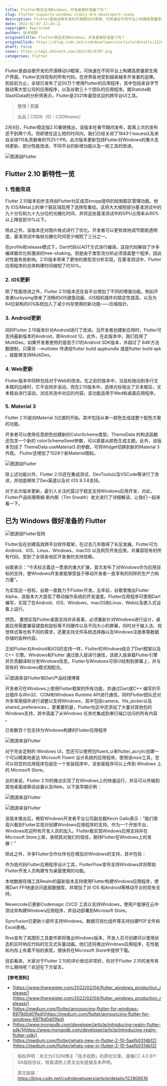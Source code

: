```yaml
---
title: Flutter稳定支持Windows，开发者做好准备了吗？
slug: Flutter-supports-windows-stably-Are-developers-ready
description: Flutter是由谷歌开发的开源移动UI框架，可快速在不同平台上构建高质量原生用户界面。
date: 2022-02-07 22:24:11
copyright: Reprinted
author: 技术视野
originaltitle: Flutter稳定支持Windows，开发者做好准备了吗？
originallink: https://blog.csdn.net/csdndevelopers/article/details/122808516
draft: False
cover: https://img1.dotnet9.com/2022/02/0707.png
categories: Flutter
---
```


Flutter是由谷歌开发的开源移动UI框架，可快速在不同平台上构建高质量原生用户界面。Flutter支持现有的所有代码，在世界各地受到越来越多开发者的追捧。到目前为止，全球已发布了近50万个使用Flutter的应用程序，其中包括来自字节跳动等大型公司的应用程序，以及谷歌三十个团队的应用程序。据Statista和SlashData的分析师表示，Flutter是2021年最受欢迎的跨平台UI工具。

>整理 | 郭露
>
>出品 | CSDN（ID：CSDNnews）

2月4日，Flutter稳定版2.10重磅推出，该版本在春节期间发布，距离上次的发布还不到两个月。但即使在这么短的时间内，我们已经关闭了1843个issues以及来自全球115名贡献者的1525个PR。此次版本更新包括Flutter对Windows的重大支持更新、部分性能改进、不同平台的新增功能以及一些工具的改进。

![图源自Flutter](https://img1.dotnet9.com/2022/02/0701.png)

## Flutter 2.10 新特性一览

### 1. 性能改进

Flutter 2.10版本初步支持由Flutter社区成员knopp提供的绘制脏区管理功能。他为 iOS/Metal上的单个脏区域启用了选择性重绘。这将大大缩短部分基准测试中的九十分位和九十九分位的光栅化时间，并将这些基准测试中的GPU占用率从90%以上降低到10%以下。

除此之外，该版本还对图片格式进行了优化。开发者可以更有效地调节图层透明度。基准测试中每帧光栅化时间至少缩短了三分之一。

在profile和release模式下，Dart代码以AOT方式进行编译。这段代码解锁了许多编译器优化和激进的tree-shaking。但是由于类型流分析必须涵盖整个程序，因此对性能有些影响。2.10版本带来了更快的类型流分析实现。在基准测试中，Flutter应用程序的总体构建时间缩短了约10%。

### 2. iOS更新

除了性能改进之外，Flutter 2.10版本还在各平台增加了不同的增强功能。例如开发者luckysmg带来了流畅的iOS键盘动画、iOS相机插件的稳定性提高，以及为64位架构的iOS系统加入了减少内存使用的新功能——压缩指针。

### 3. Android更新

同时Flutter 2.10版本针对Android进行了改进。当开发者创建新应用时，Flutter可支持最新版本的Android，即Android 12。此外，在此版本中，我们启用了MultiDex。如果开发者使用的是低于21的Android SDK版本，并超过了 64K方法数限制，只需将 --multidex 传递给flutter build appbundle 或是flutter build apk ，就能够支持MultiDex。

### 4. Web更新

Flutter版本中同样包括对于Web的改进。在之前的版本中，当鼠标拖动到多行文本框的边缘时，它不会同步滚动。而在2.10版本中，选择光标拖出了文本框后，文本框会进行滚动，浏览并选中对应的内容。该功能适用于Wed和桌面应用程序。

### 5. Material 3

Flutter 2.10是向Material 3过渡的开始，其中包括从单一颜色生成成整个配色方案的功能。

开发者可以使用任意颜色创建新的ColorScheme类型。ThemeData 的构造函数还包含一个新的 colorSchemeSeed参数，可以直接从颜色生成主题。此外，该版本包括了 ThemeData.useMaterial3 的参数，可将Widget切换到新的Material 3外观。
Flutter还增加了1028个新Material图标。

![图源自Flutter](https://img1.dotnet9.com/2022/02/0702.png)

除上述功能以外，Flutter 2.10还在集成测试、DevTools以及VSCode等进行了改进，并彻底移除了Dev渠道以及对 iOS 9.3.6支持。

对于此次版本更新，最引人关注的莫过于稳定支持Windows应用开发，对此，Flutter产品经理蒂姆·斯内斯（Tim Sneath）发文进行了详细解读，让我们一起来看一下。

## 已为 Windows 做好准备的 Flutter

![图源自Flutter官网](https://img1.dotnet9.com/2022/02/0703.png)

Flutter旨在创建高效跨平台软件框架，在过去几年取得了长足发展。Flutter可为 Android、iOS、Linux、Windows、macOS 以及网页开发应用，并兼容现有的所有代码。受到了全球各地区开发者的支持信赖。

谷歌表示：“今天标志着这一愿景的重大扩展，首次发布了对Windows作为应用目标的支持，使Windows开发者能够受益于移动开发者一直享有的同样的生产力和力量”。

为实现这一目标，谷歌一直致力于Flutter开发。五年前，谷歌曾推出Flutter Alpha，该版本大大提高了移动操作系统的开发速度。Flutter应用程序可使用Dart编写，实现了在Android、iOS、Windows、macOS和Linux、Web以及嵌入式设备上运行。

然而， 要想实现Flutter桌面支持并非易事，必须重新针对Windows进行设计，桌面应用需要兼容键盘和鼠标等不同硬件以及不同大小的屏幕，同时对于输入法、视觉样式等也有不同的需求，还要支持文件系统选择器以及Windows注册表等数据存储的各种内容。

正如Flutter对Android和iOS的支持一样，Flutter的Windows结合了Dart框架以及C++ 引擎。Windows和Flutter 通过嵌入层进行通信，该嵌入层承载Flutter引擎并负责翻译和分发Windows信息。Flutter与Windows可将UI绘制到屏幕上，并与现有的 Windows模式相配合。

![图源来自Flutter和Dart产品经理博客](https://img1.dotnet9.com/2022/02/0704.png)

开发者可在Windows上使用Flutter框架的所有功能，并通过Dart或C++ 编写的平台插件与Win32、COM和Windows Runtime API进行通信，同时Flutter团队还对许多常用插件进行调整以支持Windows，其中包括camera、file_picker以及shared_preferences 。更重要的是，Flutter社区中还添加了大量对其他包的Windows支持，其中涵盖了从Windows 任务栏集成到串行端口访问的所有内容 。

已有数百个包支持为Windows构建的Flutter应用程序

![图源来自Flutter](https://img1.dotnet9.com/2022/02/0704.png)

对于完全定制的 Windows UI，您还可以使用包fluent_ui来flutter_acrylic创建一个可以精美地表达 Microsoft Fluent 设计系统的应用程序。使用该msix工具，您可以将您的应用程序包装在一个安装程序中，该安装程序可以上传到 Windows 上的 Microsoft Store。

总的来说，Flutter 2.10的推出实现了在Windows上的快速运行，并且可以传输到其他桌面或移动设备以及Web。以下是早期示例：

![图源来自Flutter](https://img1.dotnet9.com/2022/02/0706.png)

![图源来自Flutter](https://img1.dotnet9.com/2022/02/0707.png)

该版本推出后，微软Windows开发者平台公司副总裁Kevin Gallo表示：”我们很高兴看到Flutter实现对创建Windows应用程序的支持。作为一个开放平台，Windows欢迎所有开发人员的加入。Flutter能实现Windows应用支持并在Microsoft Store上架，表明其对我们的信任，期待Flutter在Windows上的发展！”

除此之外，许多Flutter合作伙伴也在增加对Windows的支持，其中包括：

作为低代码Flutter应用程序设计工具，FlutterFlow宣布支持Windows并将帮助Flutter开发人员构建专为桌面使用的功能。

本地数据存储工具Realm的最新版本支持使用Flutter构建Windows应用程序，使用Dart FFI快速访问底层数据库，并增加了对 iOS 和Android等移动平台的现有支持。

Nevercode已更新Codemagic CI/CD 工具以支持Windows，使用户能够在云中测试并构建Windows应用程序，并自动部署到Microsoft Store。

Syncfusion已更新小部件支持Windows。数据可视化组件等支持创建PDF文件和 Excel表格。

Rive宣布了其图形工具套件即将推出Windows版本，开发人员可创建可以使用状态机实时响应代码的交互式矢量动画。他们还将推出Windows应用程序，在性能和内存上有着不俗的表现，很快将在Microsoft Store中提供下载。

目前看来，大家对于Flutter 2.10的评价依旧非常好。你对于Flutter 2.10的发布有什么期待呢？欢迎在下方留言。

**【参考资料】**

- [https://www.theregister.com/2022/02/04/flutter_windows_production_release/](https://www.theregister.com/2022/02/04/flutter_windows_production_release/)
- [https://medium.com/flutter/announcing-flutter-for-windows-6979d0d01fed](https://medium.com/flutter/announcing-flutter-for-windows-6979d0d01fed)
- [https://www.mongodb.com/developer/article/introducing-realm-flutter-sdk/](https://www.mongodb.com/developer/article/introducing-realm-flutter-sdk/)
- [https://medium.com/flutter/whats-new-in-flutter-2-10-5aafb0314b12](https://medium.com/flutter/whats-new-in-flutter-2-10-5aafb0314b12)

>版权声明：本文为CSDN博主「技术视野」的原创文章，遵循CC 4.0 BY-SA版权协议，转载请附上原文出处链接及本声明。
>
>原文链接：https://blog.csdn.net/csdndevelopers/article/details/122808516